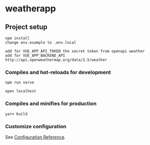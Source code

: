 # weatherapp

## Project setup
```
npm install
change env.example to .env.local

add for VUE_APP_API_TOKEN the secret token from openapi weather
add for VUE_APP_BACKEND_API http://api.openweathermap.org/data/2.5/weather
```

### Compiles and hot-reloads for development
```
npm run serve

open localhost
```

### Compiles and minifies for production
```
yarn build
```

### Customize configuration
See [Configuration Reference](https://cli.vuejs.org/config/).
